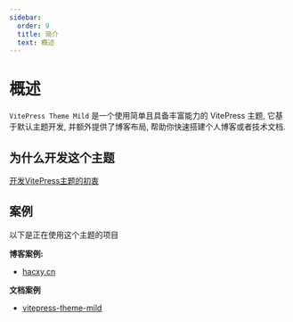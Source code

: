 ```yaml
---
sidebar:
  order: 9
  title: 简介
  text: 概述
---
```


# 概述

`VitePress Theme Mild` 是一个使用简单且具备丰富能力的 VitePress 主题, 它基于默认主题开发, 并额外提供了博客布局, 帮助你快速搭建个人博客或者技术文档.

## 为什么开发这个主题

[开发VitePress主题的初衷](https://hacxy.cn/docs/posts/dev-vitepress-theme/1.start.html)

## 案例

以下是正在使用这个主题的项目

**博客案例:**

- [hacxy.cn](https://hacxy.cn)

**文档案例**

- [vitepress-theme-mild](https://theme.hacxy.cn)
